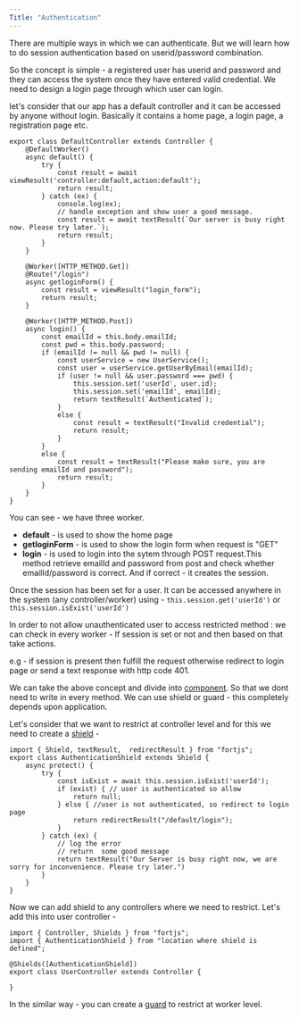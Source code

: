 ```yaml
---
Title: "Authentication"
---
```

 
There are multiple ways in which we can authenticate. But we will learn how to do session authentication based on userid/password combination.

So the concept is simple - a registered user has userid and password and they can access the system once they have entered valid credential. We need to design a login page through which user can login.

let's consider that our app has a default controller and it can be accessed by anyone without login. Basically it contains a home page, a login page, a registration page etc.

```
export class DefaultController extends Controller {
    @DefaultWorker()
    async default() {
        try {
            const result = await viewResult('controller:default,action:default');
            return result;
        } catch (ex) {
            console.log(ex);
            // handle exception and show user a good message.
            const result = await textResult(`Our server is busy right now. Please try later.`);
            return result;
        }
    }

    @Worker([HTTP_METHOD.Get])
    @Route("/login")
    async getloginForm() {
        const result = viewResult("login_form");
        return result;
    } 

    @Worker([HTTP_METHOD.Post])
    async login() {
        const emailId = this.body.emailId;
        const pwd = this.body.password;
        if (emailId != null && pwd != null) {
            const userService = new UserService();
            const user = userService.getUserByEmail(emailId);
            if (user != null && user.password === pwd) {
                this.session.set('userId', user.id);
                this.session.set('emailId', emailId);
                return textResult(`Authenticated`);
            }
            else {
                const result = textResult("Invalid credential");
                return result;
            }
        }
        else {
            const result = textResult("Please make sure, you are sending emailId and password");
            return result;
        }
    }
}
```

You can see - we have three worker.

* **default** - is used to show the home page
* **getloginForm** - is used to show the login form when request is "GET"
* **login** - is  used to login into the sytem through POST request.This method retrieve emailId and password from post and check whether emailId/password is correct. And if correct - it creates the session.

Once the session has been set for a user. It can be accessed anywhere in the system (any controller/worker) using - `this.session.get('userId')`  or `this.session.isExist('userId')`

In order to not allow unauthenticated user to access restricted method : we can check in every worker - If session is set or not and then based on that take actions.

e.g - if session is present then fulfill the request otherwise redirect to login page or send a text response with http code 401.

We can take the above concept and divide into [component](/tutorial/components). So that we dont need to write in every method. We can use shield or guard - this completely depends upon application.

Let's consider that we want to restrict at controller level and for this we need to create a [shield](/tutorial/shield) - 

```
import { Shield, textResult,  redirectResult } from "fortjs";
export class AuthenticationShield extends Shield {
    async protect() {
        try {
            const isExist = await this.session.isExist('userId');
            if (exist) { // user is authenticated so allow
                return null;
            } else { //user is not authenticated, so redirect to login page
                return redirectResult("/default/login");
            }
        } catch (ex) {
            // log the error
            // return  some good message
            return textResult("Our Server is busy right now, we are sorry for inconvenience. Please try later.")
        }
    }
}
```

Now we can add shield to any controllers where we need to restrict. Let's add this into user controller - 

```
import { Controller, Shields } from "fortjs";
import { AuthenticationShield } from "location where shield is defined";

@Shields([AuthenticationShield]) 
export class UserController extends Controller {

}
```

In the similar way - you can create a [guard](/tutorial/guard) to restrict at worker level.

